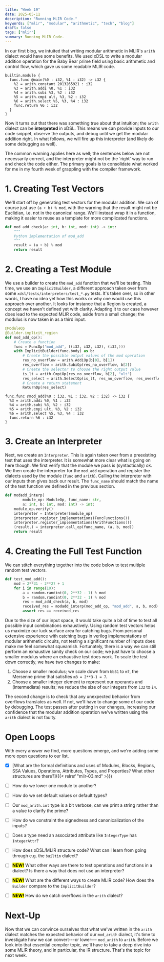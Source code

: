```yaml
---
title: "Week 19"
date: 2025-05-11
description: "Running MLIR Code."
keywords: ["mlir", "modular", "arithmetic", "tech", "blog"]
draft: false
tags: ["mlir"]
summary: Running MLIR Code.
---
```


In our first blog, we intuited that writing modular arithmetic in MLIR's `arith` dialect would have some benefits. 
We used xDSL to write a modular addition operation for the Baby Bear prime field using basic arithmetic and control flow, which gave us some readable MLIR code. 
```mlir
builtin.module {
  func.func @main(%0 : i32, %1 : i32) -> i32 {
    %2 = arith.constant 2013265921 : i32
    %3 = arith.addi %0, %1 : i32
    %4 = arith.subi %3, %2 : i32
    %5 = arith.cmpi ult, %3, %2 : i32
    %6 = arith.select %5, %3, %4 : i32
    func.return %6 : i32
  }
}
```
Now it turns out that there was something true about that intuition; the `arith` dialect can be **interpreted** in xDSL. 
This means we can provide inputs to our code snippet, observe the outputs, and debug until we get the modular addition right. 
In what follows, we will fire up this interpreter (and likely do some debugging as well). 


<!-- a first PR? -->


The common warning applies here as well; the sentences below are not necessarily correct, and the interpreter might not be the 'right' way to run and check the code either. 
The primary goals is to consolidate what worked for me in my fourth week of grappling with the compiler framework. 


# 1. Creating Test Vectors
We'll start off by generating test vectors for the modular addition. 
We can of course just use `(a + b) % mod`, with the warning that the result might not be Euclidian, i.e. not in the canonical range. 
We'll instead wrap it in a function, making it easier to reuse as a template for more complicated functions. 
```python
def mod_add_check(a: int, b: int, mod: int) -> int:
    """
    Python implementation of mod_add
    """
    result = (a + b) % mod
    return result
```

# 2. Creating a Test Module
We use a builder to create the `mod_add` function that we'll be testing.
This time, we use an `ImplicitBuilder`, a different approach taken over from some `xdsl/tests/interpreters/test_*.py` tests. 
It's taken over, so in other words, I have no idea yet how this works or why one would use this approach over another.
It looks for instance that a Region is created, a concept we haven't defined yet with clarity. 
Adapting it to our case however does lead to the expected MLIR code, aside from a small change; the modulus is now taken in as a third input. 
```python
@ModuleOp
@Builder.implicit_region
def mod_add_op():
    # Create a function
    func = FuncOp("mod_add", ((i32, i32, i32), (i32,)))
    with ImplicitBuilder(func.body) as b:
        # Create the possible output values of the mod operation
        res_no_overflow = arith.AddiOp(b[0], b[1])
        res_overflow = arith.SubiOp(res_no_overflow, b[2])
        # Create the selector to choose the right output value 
        is_lt = arith.CmpiOp(res_no_overflow, b[2], "ult")
        res_select = arith.SelectOp(is_lt, res_no_overflow, res_overflow)
        # Create a return statement
        ReturnOp(res_select)
```
```mlir
func.func @mod_add(%0 : i32, %1 : i32, %2 : i32) -> i32 {
  %3 = arith.addi %0, %1 : i32
  %4 = arith.subi %3, %2 : i32
  %5 = arith.cmpi ult, %3, %2 : i32
  %6 = arith.select %5, %3, %4 : i32
  func.return %6 : i32
}
```
# 3. Create an Interpreter
Next, we create an `Interpreter`. This is again taken over from a preexisting test that uses the interpreter. It is somewhat more clear what is going on here though. 
We first verify that the module we pass is (syntactically) ok. 
We then create the interpreter for the `mod_add` operation and register the dialects used by the module (`func` and `arith`). 
Calling the interpreter with our inputs then gives back our result.
The `func_name` should match the name of the test function we defined in the previous section. 
```python
def modadd_interp(
		module_op: ModuleOp, func_name: str, 
		a: int, b: int, mod: int) -> int:
    module_op.verify()
    interpreter = Interpreter(module_op)
    interpreter.register_implementations(FuncFunctions())
    interpreter.register_implementations(ArithFunctions())
    (result,) = interpreter.call_op(func_name, (a, b, mod))
    return result
```

# 4. Creating the Full Test Function
We can stitch everything together into the code below to test multiple random test vectors. 
```python
def test_mod_add():
    mod = 2**31 - 2**27 + 1    
    for i in range(10):
        a = random.randint(0, 2**32 - 1) % mod
        b = random.randint(0, 2**32 - 1) % mod
        res = mod_add_check(a, b, mod)
        received_res = modadd_interp(mod_add_op, "mod_add", a, b, mod)
        assert res == received_res
```
Due to the size of our input space, it would take quite a bit of time to test all possible input combinations exhaustively. Using random test vectors helps us maximize our luck surface area for catching bugs. 
From personal extensive experience with catching bugs in verilog implementations of modular arithmetic circuits, not testing a significant number of inputs does make me feel somewhat squeamish. 
Fortunately, there is a way we can still perform an exhaustive sanity check on our code; we just have to choose a smaller modulus where an exhaustive test does work. 
To scale the test down correctly, we have two changes to make:
1. Choose a smaller modulus; we scale down from `bb31` to `m7`, the Mersenne prime that satisfies `m3 = 2**3-1 = 7`. 
2. Choose a smaller integer element to represent our operands and (intermediate) results; we reduce the size of our integers from `i32` to `i4`. 

The second change is to check that any unexpected behavior from overflows translates as well. 
If not, we'll have to change some of our code by debugging. 
The test passes after putting in our changes, increasing our confidence that the modular addition operation we've written using the `arith` dialect is not faulty. 


# Open Loops
With every answer we find, more questions emerge, and we're adding some more open questions to our list. 

 - [X] [What are the formal definitions and uses of Modules, Blocks, Regions, SSA Values, Operations, Attributes, Types, and Properties? What other structures are there?]({{< relref "mlir-03.md" >}})
 - [ ] How do we lower one module to another? 
 - [ ] How do we set default values or default types? 
 - [ ] Our `mod_arith.int` type is a bit verbose, can we print a string rather than a value to clarify the prime? 
 - [ ] How do we constraint the signedness and canonicalization of the inputs?
 - [ ] Does a type need an associated attribute like `IntegerType` has `IntegerAttr`?
 - [ ] How does xDSL/MLIR structure code? What can I learn from going through e.g. the `builtin` dialect?
 - [ ] <mark>**NEW!**</mark> What other ways are there to test operations and functions in a dialect? Is there a way that does not use an interpreter? 
 - [ ] <mark>**NEW!**</mark> What are the different ways to create MLIR code? How does the `Builder` compare to the `ImplicitBuilder`? 
 - [ ] <mark>**NEW!**</mark> How do we catch overflows in the `arith` dialect?


# Next-Up
Now that we can convince ourselves that what we've written in the `arith` dialect matches the expected behavior of our `mod_arith` dialect, 
it's time to investigate how we can convert---or lower--- `mod_arith` to `arith`. 
Before we look into that essential compiler topic, we'll have to take a deep dive into some MLIR theory, and in particular, the IR structure. That's the topic for next week. 



